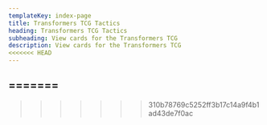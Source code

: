 ```yaml
---
templateKey: index-page
title: Transformers TCG Tactics
heading: Transformers TCG Tactics
subheading: View cards for the Transformers TCG
description: View cards for the Transformers TCG
<<<<<<< HEAD
---
```

=======
---

>>>>>>> 310b78769c5252ff3b17c14a9f4b1ad43de7f0ac
